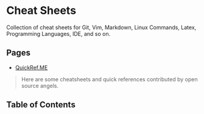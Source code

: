 # Cheat Sheets

Collection of cheat sheets for Git, Vim, Markdown, Linux Commands, Latex, Programming Languages, IDE, and so on.

## Pages
- [QuickRef.ME](https://quickref.me/)
> Here are some cheatsheets and quick references contributed by open source angels.


## Table of Contents
